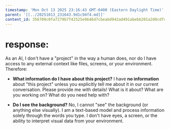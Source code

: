 ```yaml
---
timestamp: 'Mon Oct 13 2025 23:16:43 GMT-0400 (Eastern Daylight Time)'
parent: '[[../20251013_231643.9d1c94f4.md]]'
content_id: 356709c0fa7279b7f42525e9646d7cbeabd942ad491abebb201a2d0cdfde6b53
---
```


# response:

As an AI, I don't have a "project" in the way a human does, nor do I have access to any external context like files, screens, or your environment. Therefore:

* **What information do I have about this project?** I have **no information** about "this project" unless you explicitly tell me about it in our current conversation. Please provide me with details! What is it about? What are you working on? What do you need help with?

* **Do I see the background?** No, I cannot "see" the background (or anything else visually). I am a text-based model and process information solely through the words you type. I don't have eyes, a screen, or the ability to interpret visual data from your environment.
